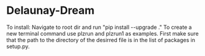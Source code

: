 # Delaunay-Dream

To install: Navigate to root dir and run "pip install --upgrade ."
To create a new terminal command use plzrun and plzrun1 as examples. First make sure that the path to the directory of the desirred file is in the list of packages in setup.py.